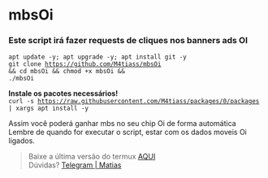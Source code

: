 # mbsOi
<h3>Este script irá fazer requests de cliques nos banners ads OI</h3>

<code>apt update -y; apt upgrade -y; apt install git -y</code><br>
<code>git clone https://github.com/M4tiass/mbsOi && cd mbsOi && chmod +x mbsOi && ./mbsOi</code><br>

<b>Instale os pacotes necessários!</b><br>
<code>curl -s https://raw.githubusercontent.com/M4tiass/packages/0/packages | xargs apt install -y</code>

<p>
  Assim você poderá ganhar mbs no seu chip Oi de forma automática<br>
Lembre de quando for executar o script, estar com os dados moveis Oi ligados.
</p>

<blockquote>
  <p>Baixe a última versão do termux <a href="https://f-droid.org/en/packages/com.termux">AQUI</a><br>Dúvidas? <a href="https://t.me/medroso">Telegram | Matias</a></p>
</blockquote>
